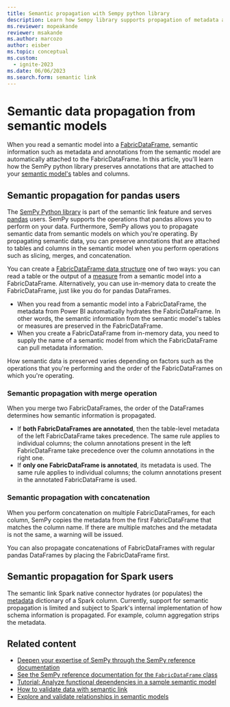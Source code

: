 ```yaml
---
title: Semantic propagation with Sempy python library
description: Learn how Sempy library supports propagation of metadata attached to semantic models on which you're operating.
ms.reviewer: mopeakande
reviewer: msakande
ms.author: marcozo
author: eisber
ms.topic: conceptual
ms.custom:
  - ignite-2023
ms.date: 06/06/2023
ms.search.form: semantic link
---
```


# Semantic data propagation from semantic models

When you read a semantic model into a [FabricDataFrame](semantic-link-overview.md#fabricdataframe-data-structure), semantic information such as metadata and annotations from the semantic model are automatically attached to the FabricDataFrame.
In this article, you'll learn how the SemPy python library preserves annotations that are attached to your [semantic model's](/power-bi/connect-data/service-datasets-understand) tables and columns.

## Semantic propagation for pandas users

The [SemPy Python library](/python/api/semantic-link-sempy) is part of the semantic link feature and serves [pandas](https://pandas.pydata.org/) users.
SemPy supports the operations that pandas allows you to perform on your data.
Furthermore, SemPy allows you to propagate semantic data from semantic models on which you're operating.
By propagating semantic data, you can preserve annotations that are attached to tables and columns in the semantic model when you perform operations such as slicing, merges, and concatenation.

You can create a [FabricDataFrame data structure](semantic-link-overview.md#fabricdataframe-data-structure) one of two ways: you can read a table or the output of a [measure](/power-bi/transform-model/desktop-measures) from a semantic model into a FabricDataFrame.
Alternatively, you can use in-memory data to create the FabricDataFrame, just like you do for pandas DataFrames.

- When you read from a semantic model into a FabricDataFrame, the metadata from Power BI automatically hydrates the FabricDataFrame. In other words, the semantic information from the semantic model's tables or measures are preserved in the FabricDataFrame.
- When you create a FabricDataFrame from in-memory data, you need to supply the name of a semantic model from which the FabricDataFrame can pull metadata information.

How semantic data is preserved varies depending on factors such as the operations that you're performing and the order of the FabricDataFrames on which you're operating.

### Semantic propagation with merge operation

When you merge two FabricDataFrames, the order of the DataFrames determines how semantic information is propagated.

- If **both FabricDataFrames are annotated**, then the table-level metadata of the left FabricDataFrame takes precedence. The same rule applies to individual columns; the column annotations present in the left FabricDataFrame take precedence over the column annotations in the right one.
- If **only one FabricDataFrame is annotated**, its metadata is used. The same rule applies to individual columns; the column annotations present in the annotated FabricDataFrame is used.

### Semantic propagation with concatenation

When you perform concatenation on multiple FabricDataFrames, for each column, SemPy copies the metadata from the first FabricDataFrame that matches the column name. If there are multiple matches and the metadata is not the same, a warning will be issued.

You can also propagate concatenations of FabricDataFrames with regular pandas DataFrames by placing the FabricDataFrame first.

## Semantic propagation for Spark users

The semantic link Spark native connector hydrates (or populates) the [metadata](https://spark.apache.org/docs/3.3.2/api/python/reference/pyspark.sql/api/pyspark.sql.types.StructField.html#pyspark.sql.types.StructField) dictionary of a Spark column.
Currently, support for semantic propagation is limited and subject to Spark's internal implementation of how schema information is propagated.
For example, column aggregation strips the metadata.

## Related content

- [Deepen your expertise of SemPy through the SemPy reference documentation](/python/api/semantic-link/overview-semantic-link)
- [See the SemPy reference documentation for the `FabricDataFrame` class](/python/api/semantic-link-sempy/sempy.fabric.fabricdataframe)
- [Tutorial: Analyze functional dependencies in a sample semantic model](tutorial-power-bi-dependencies.md)
- [How to validate data with semantic link](semantic-link-validate-data.md)
- [Explore and validate relationships in semantic models](semantic-link-validate-relationship.md)
